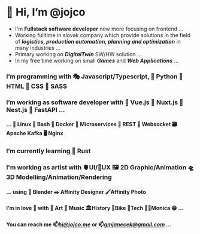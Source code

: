 # 👋 Hi, I’m @jojco
- I'm **Fullstack software developer** now more focusing on frontend ...
- Working fulltime in slovak company which provide solutions in the field of ***logistics, production automation, planning and optimization*** in many industries ...
- Primary working on ***DigitalTwin*** SW/HW solution ...
- In my free time working on small ***Games*** and ***Web Applications*** ...

### I’m programming with 🎭 Javascript/Typescript, 🐍 Python 🦴 HTML 💄 CSS 🫦 SASS
### I’m working as software developer with 🐲 Vue.js 🦚 Nuxt.js 🐯 Nest.js 🐉 FastAPI ...
#### ... 🐧 Linux 🐚 Bash 🐳 Docker 🦠 Microservices 📑 REST 🔌 Websocket 🗃️ Apache Kafka 🖥️ Nginx 

### I’m currently learning 🦀 Rust

### I'm working as artist with 🫀UI/🧠UX 🖼️ 2D Graphic/Animation 🛸 3D Modelling/Animation/Rendering
#### ... using 🦿 Blender ✒️ Affinity Designer 🖌️Affinity Photo

#### I’m in love 💞️ with 🧑‍ Art 🎹 Music 🏛️History 🚵‍Bike 🤖Tech 👩‍🚀Monica 😁 ...

####  You can reach me 📫*hi@jojco.me* or 📫*gmjanecek@gmail.com* ...

<!---
weewyx/weewyx is a ✨ special ✨ repository because its `README.md` (this file) appears on your GitHub profile.
You can click the Preview link to take a look at your changes.
--->
